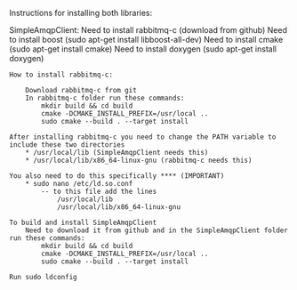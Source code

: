 Instructions for installing both libraries:


SimpleAmqpClient:
    Need to install rabbitmq-c (download from github)
    Need to install boost (sudo apt-get install libboost-all-dev)
    Need to install cmake (sudo apt-get install cmake)
    Need to install doxygen (sudo apt-get install doxygen)

    How to install rabbitmq-c:

        Download rabbitmq-c from git
        In rabbitmq-c folder run these commands:
            mkdir build && cd build
            cmake -DCMAKE_INSTALL_PREFIX=/usr/local ..
            sudo cmake --build . --target install

    After installing rabbitmq-c you need to change the PATH variable to include these two directories
        * /usr/local/lib (SimpleAmqpClient needs this)
        * /usr/local/lib/x86_64-linux-gnu (rabbitmq-c needs this)

    You also need to do this specifically **** (IMPORTANT)
        * sudo nano /etc/ld.so.conf
            -- to this file add the lines
                /usr/local/lib
                /usr/local/lib/x86_64-linux-gnu

    To build and install SimpleAmqpClient
        Need to download it from github and in the SimpleAmqpClient folder run these commands:
            mkdir build && cd build
            cmake -DCMAKE_INSTALL_PREFIX=/usr/local ..
            sudo cmake --build . --target install

    Run sudo ldconfig 

